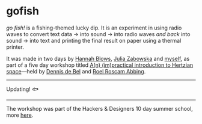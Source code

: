 gofish
======

*go fish!* is a fishing-themed lucky dip. It is an experiment in using radio waves to convert text data → into sound → into radio waves *and back* into sound → into text and printing the final result on paper using a thermal printer.

It was made in two days by [Hannah Blows](http://thisblows.uk/), [Julia Zabowska](http://stheasy2remember.wix.com/juliazabowska) and [myself](http://andrefincato.info/), as part of a five day workshop titled [A(n) (im)practical introduction to Hertzian space](http://hackersanddesigners.nl/#/Modem%20Workshop)—held by [Dennis de Bel](http://www.dennisdebel.nl/test/) and [Roel Roscam Abbing](http://www.roelroscamabbing.nl/).

* * *

Updating! 🐟

* * *

The workshop was part of the Hackers & Designers 10 day summer school, more [here](http://hackersanddesigners.nl/#/).
